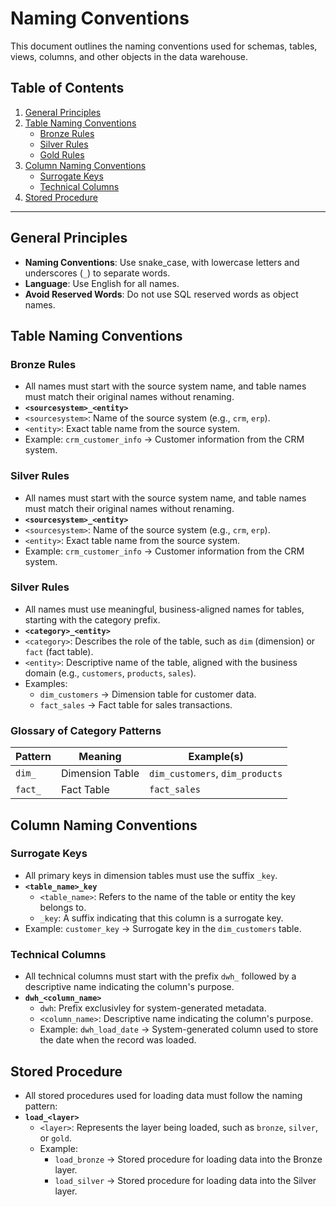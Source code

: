# **Naming Conventions**

This document outlines the naming conventions used for schemas, tables, views, columns, and other objects in the data warehouse.

## **Table of Contents**

1. [General Principles](#general-principles)
2. [Table Naming Conventions](#table-naming-conventions)
   - [Bronze Rules](#bronze-rules)
   - [Silver Rules](#silver-rules)
   - [Gold Rules](#gold-rules)
3. [Column Naming Conventions](#column-naming-conventions)
   - [Surrogate Keys](#surrogate-keys)
   - [Technical Columns](#technical-columns)
4. [Stored Procedure](#stored-procedure)
---

## **General Principles**

- **Naming Conventions**: Use snake_case, with lowercase letters and underscores (`_`) to separate words.
- **Language**: Use English for all names.
- **Avoid Reserved Words**: Do not use SQL reserved words as object names.

## **Table Naming Conventions**

### **Bronze Rules**
- All names must start with the source system name, and table names must match their original names without renaming.
- **`<sourcesystem>_<entity>`**
- `<sourcesystem>`: Name of the source system (e.g., `crm`, `erp`).
- `<entity>`: Exact table name from the source system.
- Example: `crm_customer_info` -> Customer information from the CRM system.

### **Silver Rules**
- All names must start with the source system name, and table names must match their original names without renaming.
- **`<sourcesystem>_<entity>`**
- `<sourcesystem>`: Name of the source system (e.g., `crm`, `erp`).
- `<entity>`: Exact table name from the source system.
- Example: `crm_customer_info` -> Customer information from the CRM system.

### **Silver Rules**
- All names must use meaningful, business-aligned names for tables, starting with the category prefix.
- **`<category>_<entity>`**
- `<category>`: Describes the role of the table, such as `dim` (dimension) or `fact` (fact table).
- `<entity>`: Descriptive name of the table, aligned with the business domain (e.g., `customers`, `products`, `sales`).
- Examples:
  - `dim_customers` -> Dimension table for customer data.
  - `fact_sales` -> Fact table for sales transactions.

### **Glossary of Category Patterns**

| Pattern   | Meaning   | Example(s)   |
|-----------|-----------|--------------|
| `dim_`   | Dimension Table | `dim_customers`, `dim_products` |
| `fact_`  | Fact Table      | `fact_sales`                    |

## **Column Naming Conventions**

### **Surrogate Keys**
- All primary keys in dimension tables must use the suffix `_key`.
- **`<table_name>_key`**
  - `<table_name>`: Refers to the name of the table or entity the key belongs to.
  - `_key`: A suffix indicating that this column is a surrogate key.
- Example: `customer_key` -> Surrogate key in the `dim_customers` table.

### **Technical Columns**
- All technical columns must start with the prefix `dwh_` followed by a descriptive name indicating the column's purpose.
- **`dwh_<column_name>`**
  - `dwh`: Prefix exclusivley for system-generated metadata.
  - `<column_name>`: Descriptive name indicating the column's purpose.
  - Example: `dwh_load_date` -> System-generated column used to store the date when the record was loaded.

## **Stored Procedure**

- All stored procedures used for loading data must follow the naming pattern:
- **`load_<layer>`**
  - `<layer>`: Represents the layer being loaded, such as `bronze`, `silver`, or `gold`.
  - Example:
    - `load_bronze` -> Stored procedure for loading data into the Bronze layer.
    - `load_silver` -> Stored procedure for loading data into the Silver layer.
